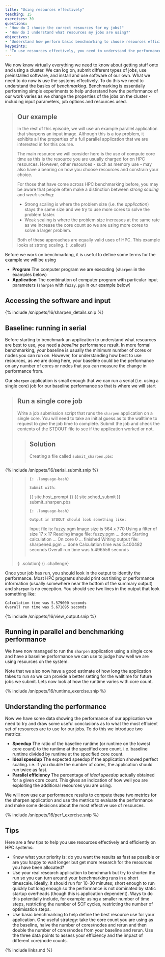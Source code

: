 ```yaml
---
title: "Using resources effectively"
teaching: 15
exercises: 30
questions:
- "How do I choose the correct resources for my jobs?"
- "How do I understand what resources my jobs are using?"
objectives:
- "Understand how perform basic benchmarking to choose resources efficiently."
keypoints:
- "To use resources effectively, you need to understand the performance of your jobs."
---
```


We now know virtually everything we need to know about getting stuff onto and using a cluster.
We can log on, submit different types of jobs, use preinstalled software, and install and use
software of our own. What we need to do now is use the systems effectively. To do this we need
to understand the basics of *benchmarking*. Benchmarking is essentially performing simple 
experiments to help understand how the performance of our work varies as we change the
properties of the jobs on the cluster - including input parameters, job options and resources used.

> ## Our example
> In the rest of this episode, we will use an example parallel application that sharpens
> an input image. Although this is a toy problem, it exhibits all the properties of a full
> parallel application that we are interested in for this course.
> 
> The main resource we will consider here is the use of compute core time as this is the
> resource you are usually charged for on HPC resources. However, other resources - such
> as memory use - may also have a bearing on how you choose resources and constrain your
> choice.
>
> 
> For those that have come across HPC benchmarking before, you may be aware that people
> often make a distinction between *strong scaling* and *weak scaling*:
> 
> - Strong scaling is where the problem size (i.e. the *application*) stays the same 
>   size and we try to use more cores to solve the problem faster.
> - Weak scaling is where the problem size increases at the same rate as we increase
>   the core count so we are using more cores to solve a larger problem.
> 
> Both of these approaches are equally valid uses of HPC. This example looks at strong scaling. 
{: .callout}

Before we work on benchmarking, it is useful to define some terms for the example we will
be using

  - **Program** The computer program we are executing (`sharpen` in the examples below)
  - **Application** The combination of computer program with particular input parameters
     (`sharpen` with `fuzzy.pgm` in our example below)

## Accessing the software and input

{% include /snippets/16/sharpen_details.snip %}

## Baseline: running in serial

Before starting to benchmark an application to understand what resources are best to use,
you need a *baseline* performance result. In more formal benchmarking, your baseline
is usually the minimum number of cores or nodes you can run on. However, for understanding
how best to use resources, as we are doing here, your baseline could be the performance on
any number of cores or nodes that you can measure the change in performance from.

Our `sharpen` application is small enough that we can run a serial (i.e. using a single core)
job for our baseline performance so that is where we will start

> ## Run a single core job
> Write a job submission script that runs the `sharpen` application on a single core. You
> will need to take an initial guess as to the walltime to request to give the job time 
> to complete. Submit the job and check the contents of the STDOUT file to see if the 
> application worked or not.
> 
> > ## Solution
> > 
> > Creating a file called `submit_sharpen.pbs`:
> > ```
{% include /snippets/16/serial_submit.snip %}
> > ```
> > {: .language-bash}
> > 
> > Submit with:
> > ```
> > {{ site.host_prompt }} {{ site.sched_submit }} submit_sharpen.pbs
> > ```
> > {: .language-bash}
> >
> > Output in STDOUT should look something like:
> >
> > ```
> > Input file is: fuzzy.pgm
> > Image size is 564 x 770
> > Using a filter of size 17 x 17
> > Reading image file: fuzzy.pgm
> > ... done
> > Starting calculation ...
> > On core 0
> > ... finished
> > Writing output file: sharpened.pgm
> > ... done
> > Calculation time was 5.400482 seconds
> > Overall run time was 5.496556 seconds
> > ```
> {: .solution}
{: .challenge}

Once your job has run, you should look in the output to identify the performance. Most 
HPC programs should print out timing or performance information (usually somewhere near
the bottom of the summary output) and `sharpen` is no exception. You should see two 
lines in the output that look something like:

```
Calculation time was 5.579000 seconds
Overall run time was 5.671895 seconds
```


{% include /snippets/16/view_output.snip %}

## Running in parallel and benchmarking performance

We have now managed to run the `sharpen` application using a single core and have a baseline
performance we can use to judge how well we are using resources on the system.

Note that we also now have a good estimate of how long the application takes to run so we can
provide a better setting for the walltime for future jobs we submit. Lets now look at how
the runtime varies with core count.

{% include /snippets/16/runtime_exercise.snip %}

## Understanding the performance

Now we have some data showing the performance of our application we need to try and draw some
useful conclusions as to what the most efficient set of resources are to use for our jobs. To
do this we introduce two metrics:

  - **Speedup** The ratio of the baseline runtime (or runtime on the lowest core count)
    to the runtime at the specified core count. i.e. baseline runtime divided by runtime
    at the specified core count.
  - **Ideal speedup** The expected speedup if the application showed perfect scaling. i.e. if
    you double the number of cores, the application should run twice as fast.
  - **Parallel efficiency** The percentage of *ideal speedup* actually obtained for a given
    core count. This gives an indication of how well you are exploiting the additional resources
    you are using.

We will now use our performance results to compute these two metrics for the sharpen application
and use the metrics to evaluate the performance and make some decisions about the most 
effective use of resources.

{% include /snippets/16/perf_exercise.snip %}

## Tips

Here are a few tips to help you use resources effectively and efficiently on HPC systems:

- Know what your priority is: do you want the results as fast as possible or are you happy
  to wait longer but get more research for the resources you have been allocated?
- Use your real research application to benchmark but try to shorten the run so you can turn
  around your benchmarking runs in a short timescale. Ideally, it should run for 10-30 minutes;
  short enough to run quickly but long enough so the performance is not dominated by static startup
  overheads (though this is application dependent). Ways to do this potentially include, for example:
  using a smaller number of time steps, restricting the number of SCF cycles, restricting the
  number of optimisation steps.
- Use basic benchmarking to help define the best resource use for your application. One 
  useful strategy: take the core count you are using as the baseline, halve the number of
  cores/nodes and rerun and then double the number of cores/nodes from your baseline and
  rerun. Use the three data points to assess your efficiency and the impact of different
  core/node counts.

{% include links.md %}
